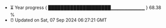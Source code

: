 - ⏳ Year progress { ████████████████████▁▁▁▁▁▁▁▁▁▁ } 68.38 %
- ⏰ Updated on Sat, 07 Sep 2024 06:27:21 GMT

